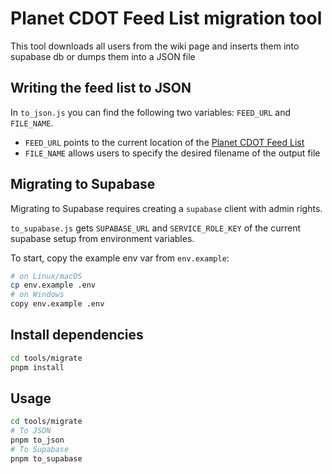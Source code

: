 # Planet CDOT Feed List migration tool

This tool downloads all users from the wiki page and inserts them into supabase db or dumps them into a JSON file

## Writing the feed list to JSON

In `to_json.js` you can find the following two variables: `FEED_URL` and `FILE_NAME`.

- `FEED_URL` points to the current location of the [Planet CDOT Feed List](https://wiki.cdot.senecacollege.ca/wiki/Planet_CDOT_Feed_List#Feeds)
- `FILE_NAME` allows users to specify the desired filename of the output file

## Migrating to Supabase

Migrating to Supabase requires creating a `supabase` client with admin rights.

`to_supabase.js` gets `SUPABASE_URL` and `SERVICE_ROLE_KEY` of the current supabase setup from environment variables.

To start, copy the example env var from `env.example`:

```bash
# on Linux/macOS
cp env.example .env
# on Windows
copy env.example .env
```

## Install dependencies

```bash
cd tools/migrate
pnpm install
```

## Usage

```bash
cd tools/migrate
# To JSON
pnpm to_json
# To Supabase
pnpm to_supabase
```
